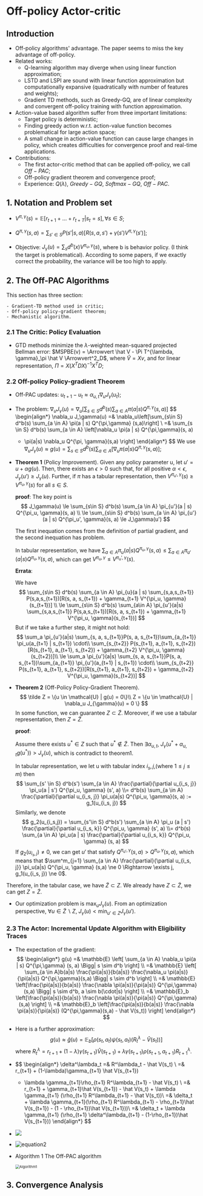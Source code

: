 # Off-policy Actor-critic

## Introduction

- Off-policy algorithms' advantage. The paper seems to miss the key advantage of off-policy.
- Related works:
  - Q-learning algorithm may diverge when using linear function approximation;
  - LSTD and LSPI are sound with linear function approximation but computationally expansive (quadratically with number of features and weights);
  - Gradient TD methods, such as Greedy-GQ, are of linear complexity and convergent off-policy training with function approximation.
- Action-value based algorithm suffer from three important limitations:
  - Target policy is deterministic;
  - Finding greedy action w.r.t. action-value function becomes problematical for large action space;
  - A small change in action-value function can cause large changes in policy, which creates difficulties for convergence proof and real-time applications.
- Contributions:
  - The first actor-critic method that can be applied off-policy, we call $Off-PAC$;
  - Off-policy gradient theorem and convergence proof;
  - Experience: $Q(\lambda)$, $Greedy-GQ$, $Softmax-GQ$, $Off-PAC$.

## 1. Notation and Problem set

- $V^{\pi, \gamma}(s) = \mathbb{E}[r_{t+1} + \ldots + r_{t+T} | s_t = s], \forall s \in S$;
- $Q^{\pi, \gamma}(s,a) = \sum_{s' \in S} P(s' | s, a) [ R(s, a, s') + \gamma(s') V^{\pi, \gamma}(s')]$;

- Objective: $J_{\gamma}(u) = \sum_{s} d^b(x) V^{\pi_u, \gamma}(s)$, where b is behavior policy. (I think the target is problematical). According to some papers, if we exactly correct the probability, the variance will be too high to apply.

## 2. The Off-PAC Algorithms

This section has three section:

	- Gradient-TD method used in critic;
	- Off-policy policy-gradient theorem;
	- Mechanistic algorithm.

### 2.1 The Critic: Policy Evaluation

- GTD methods minimize the $\lambda$-weighted mean-squared projected Bellman error: $MSPBE(v) = \Arrowvert \hat V - \Pi T^{\lambda, \gamma}_\pi \hat V \Arrowvert^2_D$, where $\hat V = X v$, and for linear representation, $\Pi = X(X^T D X)^{-1} X^T D$;

### 2.2 Off-policy Policy-gradient Theorem

- Off-PAC updates: $u_{t+1} - u_t \approx \alpha_{u,t} \nabla_u J_{\gamma} (u_t)$;

- The problem: $\nabla_u J_\gamma(u) = \nabla_u\left[\sum_{s\in S} d^b(s) \sum_{a \in A} \pi(a | s) Q^{\pi,\gamma} (s,a)\right]$
  $$
  \begin{align*}
  \nabla_u J_\gamma(u) =& \nabla_u\left[\sum_{s\in S} d^b(s) \sum_{a \in A} \pi(a | s) Q^{\pi,\gamma} (s,a)\right] \\
  =& \sum_{s \in S} d^b(s) \sum_{a \in A}
  \left[\nabla_u \pi(a | s) Q^{\pi,\gamma}(s, a) 
  	+ \pi(a|s) \nabla_u Q^{\pi, \gamma}(s,a) \right]
  \end{align*}
  $$
  We use $\nabla_u J_\gamma(u) \approx g(u) = \sum_{s \in S} d^b(s) \sum_{a \in A}\left[\nabla_u \pi(a | s) Q^{\pi,\gamma}(s, a)\right]$;

- **Theorem 1** (Policy Improvement). Given any policy parameter u, let $u' = u + \alpha g(u)$. Then, there exists an $\epsilon > 0$ such that, for all positive $\alpha < \epsilon$, $J_\gamma(u') \ge J_\gamma(u)$. Further, if $\pi$ has a tabular representation, then $V^{\pi_{u'}, \gamma}(s) \ge V^{\pi_u, \gamma}(s)$ for all $s \in S$.

  **proof**: The key point is
  $$
  J_\gamma(u) \le \sum_{s\in S} d^b(s) \sum_{a \in A} \pi_{u'}(a | s) Q^{\pi_u, \gamma}(s, a) \\ 
  \le \sum_{s\in S} d^b(s) \sum_{a \in A} \pi_{u'}(a | s) Q^{\pi_u', \gamma}(s, a) \le J_\gamma(u')
  $$

  The first inequation comes from the definition of  partial gradient, and the second inequation has problem.

  In tabular representation, we have $\sum_{a \in A} \pi_{u}(a | s) Q^{\pi_u, \gamma}(s, a) \le \sum_{a \in A}\pi_{u'}(a | s) Q^{\pi_u, \gamma}(s, a)$, which can get $V^{\pi_u, \gamma} \le V^{\pi_u', \gamma}(s)$.

  **Errata**:

  We have
  $$
  \sum_{s\in S} d^b(s) \sum_{a \in A} \pi_{u}(a | s) 
  \sum_{s,a,s_{t+1}} P(s,a,s_{t+1})[R(s, a, s_{t+1}) + \gamma_{t+1} V^{\pi_u, \gamma}(s_{t+1})] \\
  \le \sum_{s\in S} d^b(s) \sum_{a\in A} \pi_{u'}(a|s) \sum_{s,a,s_{t+1}} P(s,a,s_{t+1})[R(s, a, s_{t+1}) + \gamma_{t+1} V^{\pi_u, \gamma}(s_{t+1})]
  $$
  But if we take a further step, it might not hold:
  $$
  \sum_a \pi_{u'}(a|s) \sum_{s, a, s_{t+1}}P(s, a, s_{t+1})\sum_{a_{t+1}} \pi_u(a_{t+1} | s_{t+1}) \cdot\\
  \sum_{s_{t+2}} P(s_{t+1}, a_{t+1}, s_{t+2})[R(s_{t+1}, a_{t+1}, s_{t+2}) + \gamma_{t+2} V^{\pi_u, \gamma}(s_{t+2})]\\
  \le
  \sum_a \pi_{u'}(a|s) \sum_{s, a, s_{t+1}}P(s, a, s_{t+1})\sum_{a_{t+1}} \pi_{u'}(a_{t+1} | s_{t+1}) \cdot\\
  \sum_{s_{t+2}} P(s_{t+1}, a_{t+1}, s_{t+2})[R(s_{t+1}, a_{t+1}, s_{t+2}) + \gamma_{t+2} V^{\pi_u, \gamma}(s_{t+2})]
  $$
  
- **Theorem 2** (Off-Policy Policy-Gradient Theorem).
  $$
  \tilde Z = \{u \in \mathcal{U} | g(u) = 0\}\\
  Z = \{u \in \mathcal{U} | \nabla_u J_{\gamma}(u) = 0 \}
  $$
  In some function, we can guarantee $Z \subset \tilde Z$. Moreover, if we use a tabular representation, then $Z = \tilde Z$.

  **proof**: 

  Assume there exists $u^* \in Z$ such that $u^* \notin \tilde Z$. Then $\exists \alpha_{u,t}$, $J_\gamma(u^* + \alpha_{u,t} g(u^*)) > J_\gamma(u)$, which is contradict to theorem1.

  In tabular representation, we let u with tabular index $i_{s}, j$,(where $1 \le j \le m$) then
$$
  \sum_{s' \in S} d^b(s') \sum_{a \in A} \frac{\partial}{\partial u_{i_s, j}} \pi_u(a | s') Q^{\pi_u, \gamma} (s', a) \\= d^b(s) \sum_{a \in A} \frac{\partial}{\partial u_{i_s, j}} \pi_u(a|s) Q^{\pi_u, \gamma}(s, a) := g_1(u_{i_s, j})
$$
  Similarly, we denote
$$
  g_2(u_{i_s,j}) = \sum_{s'\in S} d^b(s') \sum_{a \in A} \pi_u (a | s') \frac{\partial}{\partial u_{i_s, k}} Q^{\pi_u, \gamma} (s', a) 
\\= d^b(s) \sum_{a \in  A} \pi_u(a | s) \frac{\partial}{\partial u_{i_s, k}} Q^{\pi_u, \gamma} (s, a)
$$
If $g_2(u_{i_s, j}) \ne 0$, we can get $u'$ that satisfy $Q^{\pi_{u'}, \gamma}(s,a) > Q^{\pi_{u},\gamma}(s,a)$, which means that $\sum^m_{j=1} \sum_{a \in A} \frac{\partial}{\partial u_{i_s, j}} \pi_u(a|s) Q^{\pi_u, \gamma} (s,a) \ne 0 \Rightarrow \exists j, g_1(u_{i_s, j}) \ne 0$.

Therefore, in the tabular case, we have $\tilde Z \subset Z$. We already have $Z \subset \tilde Z$, we can get $Z = \tilde Z$.

- Our optimization problem is $\max_{u} J_\gamma(u)$. From an optimization perspective, $\forall u \in \tilde Z \backslash Z$, $J_\gamma(u) < \min_{u' \in Z} J_\gamma(u')$.

### 2.3 The Actor: Incremental Update Algorithm with Eligibility Traces

- The expectation of the gradient:
    $$
    \begin{align*}
    g(u) =& \mathbb{E} \left[ \sum_{a \in A} \nabla_u \pi(a | s) Q^{\pi,\gamma} (s, a) \Bigg| s \sim d^b \right] \\
    =& \mathbb{E} \left[ \sum_{a \in A}b(a|s) \frac{\pi(a|s)}{b(a|s)} \frac{\nabla_u \pi(a|s)}{\pi(a|s)} Q^{\pi,\gamma}(s,a) \Bigg| s \sim d^b \right] \\
    =& \mathbb{E} \left[\frac{\pi(a|s)}{b(a|s)} \frac{\nabla \pi(a|s)}{\pi(a|s)} Q^{\pi,\gamma}(s,a) \Bigg| s \sim d^b, a \sim b(\cdot|s) \right] \\
    =& \mathbb{E}_b \left[\frac{\pi(a|s)}{b(a|s)} \frac{\nabla \pi(a|s)}{\pi(a|s)} Q^{\pi,\gamma}(s,a) \right] \\
    =& \mathbb{E}_b \left[\frac{\pi(a|s)}{b(a|s)} \frac{\nabla \pi(a|s)}{\pi(a|s)} (Q^{\pi,\gamma}(s,a) - \hat V(s_t)) \right]
    \end{align*}
    $$

- Here is a further approximation:
  $$
  g(u) \approx \hat g(u) = \mathbb{E}_b [\rho(s_t, a_t) \psi(s_t, a_t) (R^\lambda_t - \hat V(s_t))]
  $$
  where $R^\lambda_t = r_{t+1} + (1 - \lambda) \gamma(s_{t+1}) \hat V(s_{t+1}) + \lambda \gamma(s_{t+1})\rho(s_{t+1}, a_{t+1}) R^\lambda_{t+1}$.

- 
  $$
  \begin{align*}
  \delta^\lambda_t =& R^\lambda_t - \hat V(s_t) \\
  =& r_{t+1} + (1-\lambda)\gamma_{t+1} \hat V(s_{t+1})
  	+ \lambda \gamma_{t+1}\rho_{t+1} R^\lambda_{t+1} - \hat V(s_t) \\
  =& r_{t+1} + \gamma_{t+1}\hat V(s_{t+1}) - \hat V(s_t) + \lambda \gamma_{t+1} (\rho_{t+1} R^\lambda_{t+1} - \hat V(s_t))\\
  =& \delta_t + \lambda \gamma_{t+1}(\rho_{t+1} R^\lambda_{t+1} - \rho_{t+1}\hat V(s_{t+1}) - (1 - \rho_{t+1})\hat V(s_{t+1}))\\
  =& \delta_t + \lambda \gamma_{t+1} (\rho_{t+1} \delta^\lambda_{t+1} - (1-\rho_{t+1})\hat V(s_{t+1}))
  \end{align*}
  $$

- ![](.\Off-policy-Actor-critic\equation1.png)

- ![equation2](.\Off-policy-Actor-critic\equation2.png)

- Algorithm 1 The Off-PAC algorithm

  <img src=".\Off-policy-Actor-critic\Algorithm1.png" alt="Algorithm1" style="zoom: 67%;" />

## 3. Convergence Analysis





